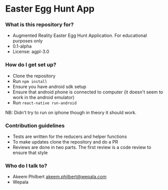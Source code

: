 # Easter Egg Hunt App #


### What is this repository for? ###

* Augmented Reality Easter Egg Hunt Application. For educational purposes only  
* 0.1-alpha
* License: agpl-3.0

### How do I get set up? ###

* Clone the repository
* Run `npm install`
* Ensure you have android sdk setup 
* Ensure that android phone is connected to computer (it doesn't seem to work in the android emulator)
* Run `react-native run-android`

NB: Didn't try to run on iphone though in theory it should work. 

### Contribution guidelines ###

* Tests are written for the reducers and helper functions
* To make updates clone the repository and do a PR
* Reviews are done in two parts. The first review is a code review to ensure that style 

### Who do I talk to? ###

* Akeem Philbert <akeem.philbert@wepala.com>
* Wepala
